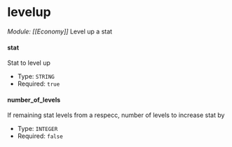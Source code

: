 # levelup
*Module: [[Economy]]*
Level up a stat
#### stat
Stat to level up
- Type: `STRING`
- Required: `true`
#### number_of_levels
If remaining stat levels from a respecc, number of levels to increase stat by
- Type: `INTEGER`
- Required: `false`